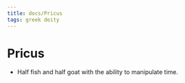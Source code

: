 ```yaml
---
title: docs/Pricus
tags: greek deity
---
```


# Pricus 
- Half fish and half goat with the ability to manipulate time.